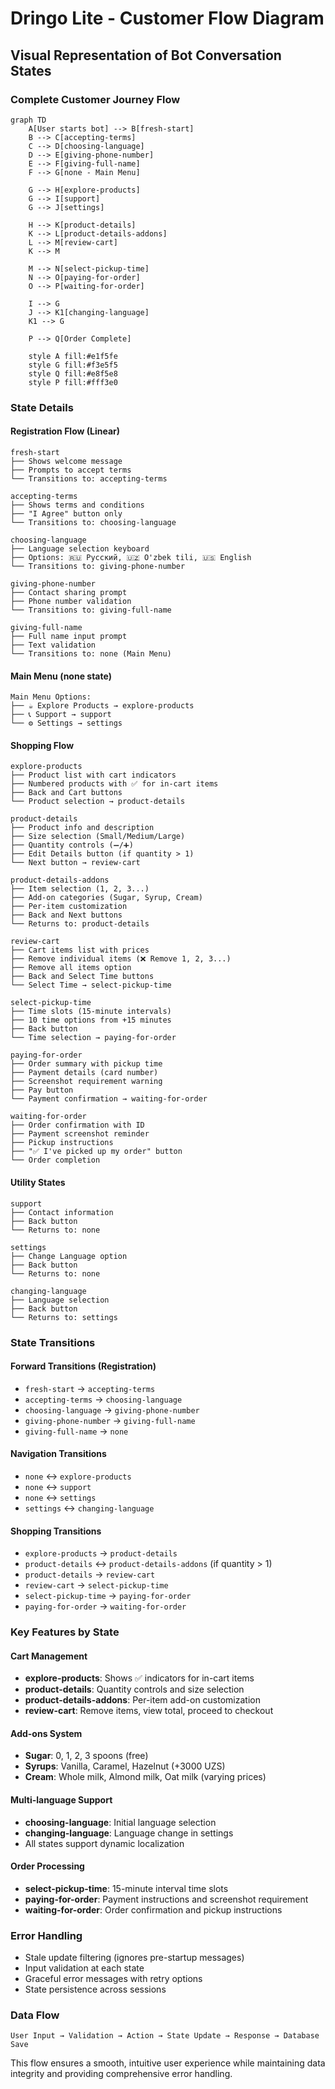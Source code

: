 # Dringo Lite - Customer Flow Diagram
## Visual Representation of Bot Conversation States

### Complete Customer Journey Flow

```mermaid
graph TD
    A[User starts bot] --> B[fresh-start]
    B --> C[accepting-terms]
    C --> D[choosing-language]
    D --> E[giving-phone-number]
    E --> F[giving-full-name]
    F --> G[none - Main Menu]
    
    G --> H[explore-products]
    G --> I[support]
    G --> J[settings]
    
    H --> K[product-details]
    K --> L[product-details-addons]
    L --> M[review-cart]
    K --> M
    
    M --> N[select-pickup-time]
    N --> O[paying-for-order]
    O --> P[waiting-for-order]
    
    I --> G
    J --> K1[changing-language]
    K1 --> G
    
    P --> Q[Order Complete]
    
    style A fill:#e1f5fe
    style G fill:#f3e5f5
    style Q fill:#e8f5e8
    style P fill:#fff3e0
```

### State Details

#### Registration Flow (Linear)
```
fresh-start
├── Shows welcome message
├── Prompts to accept terms
└── Transitions to: accepting-terms

accepting-terms
├── Shows terms and conditions
├── "I Agree" button only
└── Transitions to: choosing-language

choosing-language
├── Language selection keyboard
├── Options: 🇷🇺 Русский, 🇺🇿 O'zbek tili, 🇺🇸 English
└── Transitions to: giving-phone-number

giving-phone-number
├── Contact sharing prompt
├── Phone number validation
└── Transitions to: giving-full-name

giving-full-name
├── Full name input prompt
├── Text validation
└── Transitions to: none (Main Menu)
```

#### Main Menu (none state)
```
Main Menu Options:
├── ☕️ Explore Products → explore-products
├── 📞 Support → support
└── ⚙️ Settings → settings
```

#### Shopping Flow
```
explore-products
├── Product list with cart indicators
├── Numbered products with ✅ for in-cart items
├── Back and Cart buttons
└── Product selection → product-details

product-details
├── Product info and description
├── Size selection (Small/Medium/Large)
├── Quantity controls (➖/➕)
├── Edit Details button (if quantity > 1)
└── Next button → review-cart

product-details-addons
├── Item selection (1, 2, 3...)
├── Add-on categories (Sugar, Syrup, Cream)
├── Per-item customization
├── Back and Next buttons
└── Returns to: product-details

review-cart
├── Cart items list with prices
├── Remove individual items (❌ Remove 1, 2, 3...)
├── Remove all items option
├── Back and Select Time buttons
└── Select Time → select-pickup-time

select-pickup-time
├── Time slots (15-minute intervals)
├── 10 time options from +15 minutes
├── Back button
└── Time selection → paying-for-order

paying-for-order
├── Order summary with pickup time
├── Payment details (card number)
├── Screenshot requirement warning
├── Pay button
└── Payment confirmation → waiting-for-order

waiting-for-order
├── Order confirmation with ID
├── Payment screenshot reminder
├── Pickup instructions
├── "✅ I've picked up my order" button
└── Order completion
```

#### Utility States
```
support
├── Contact information
├── Back button
└── Returns to: none

settings
├── Change Language option
├── Back button
└── Returns to: none

changing-language
├── Language selection
├── Back button
└── Returns to: settings
```

### State Transitions

#### Forward Transitions (Registration)
- `fresh-start` → `accepting-terms`
- `accepting-terms` → `choosing-language`
- `choosing-language` → `giving-phone-number`
- `giving-phone-number` → `giving-full-name`
- `giving-full-name` → `none`

#### Navigation Transitions
- `none` ↔ `explore-products`
- `none` ↔ `support`
- `none` ↔ `settings`
- `settings` ↔ `changing-language`

#### Shopping Transitions
- `explore-products` → `product-details`
- `product-details` ↔ `product-details-addons` (if quantity > 1)
- `product-details` → `review-cart`
- `review-cart` → `select-pickup-time`
- `select-pickup-time` → `paying-for-order`
- `paying-for-order` → `waiting-for-order`

### Key Features by State

#### Cart Management
- **explore-products**: Shows ✅ indicators for in-cart items
- **product-details**: Quantity controls and size selection
- **product-details-addons**: Per-item add-on customization
- **review-cart**: Remove items, view total, proceed to checkout

#### Add-ons System
- **Sugar**: 0, 1, 2, 3 spoons (free)
- **Syrups**: Vanilla, Caramel, Hazelnut (+3000 UZS)
- **Cream**: Whole milk, Almond milk, Oat milk (varying prices)

#### Multi-language Support
- **choosing-language**: Initial language selection
- **changing-language**: Language change in settings
- All states support dynamic localization

#### Order Processing
- **select-pickup-time**: 15-minute interval time slots
- **paying-for-order**: Payment instructions and screenshot requirement
- **waiting-for-order**: Order confirmation and pickup instructions

### Error Handling
- Stale update filtering (ignores pre-startup messages)
- Input validation at each state
- Graceful error messages with retry options
- State persistence across sessions

### Data Flow
```
User Input → Validation → Action → State Update → Response → Database Save
```

This flow ensures a smooth, intuitive user experience while maintaining data integrity and providing comprehensive error handling.
